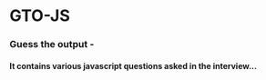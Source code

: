 # GTO-JS
### Guess the output - 

#### It contains various javascript questions asked in the interview...